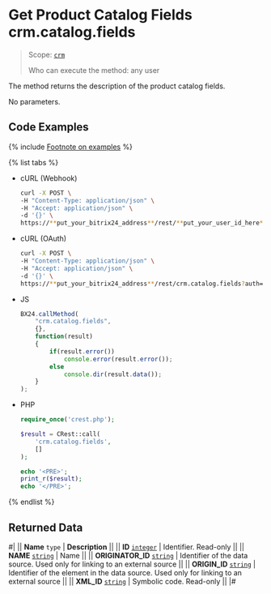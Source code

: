 # Get Product Catalog Fields crm.catalog.fields

> Scope: [`crm`](../../../scopes/permissions.md)
>
> Who can execute the method: any user

The method returns the description of the product catalog fields.

No parameters.

## Code Examples

{% include [Footnote on examples](../../../../_includes/examples.md) %}

{% list tabs %}

- cURL (Webhook)

    ```bash
    curl -X POST \
    -H "Content-Type: application/json" \
    -H "Accept: application/json" \
    -d '{}' \
    https://**put_your_bitrix24_address**/rest/**put_your_user_id_here**/**put_your_webhook_here**/crm.catalog.fields
    ```

- cURL (OAuth)

    ```bash
    curl -X POST \
    -H "Content-Type: application/json" \
    -H "Accept: application/json" \
    -d '{}' \
    https://**put_your_bitrix24_address**/rest/crm.catalog.fields?auth=**put_access_token_here**
    ```

- JS

    ```js
    BX24.callMethod(
        "crm.catalog.fields",
        {},
        function(result)
        {
            if(result.error())
                console.error(result.error());
            else
                console.dir(result.data());
        }
    );
    ```

- PHP

    ```php
    require_once('crest.php');

    $result = CRest::call(
        'crm.catalog.fields',
        []
    );

    echo '<PRE>';
    print_r($result);
    echo '</PRE>';
    ```

{% endlist %}

## Returned Data

#|
|| **Name**
`type` | **Description** ||
|| **ID** 
[`integer`](../../../data-types.md) | Identifier. Read-only ||
|| **NAME** 
[`string`](../../../data-types.md) | Name ||
|| **ORIGINATOR_ID** 
[`string`](../../../data-types.md) | Identifier of the data source. Used only for linking to an external source ||
|| **ORIGIN_ID** 
[`string`](../../../data-types.md) | Identifier of the element in the data source. Used only for linking to an external source ||
|| **XML_ID** 
[`string`](../../../data-types.md) | Symbolic code. Read-only ||
|#